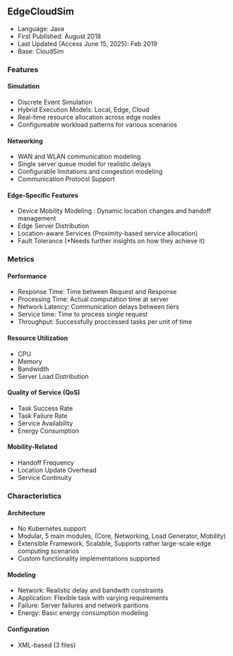## EdgeCloudSim
- Language: Java
- First Published: August 2018
- Last Updated (Access June 15, 2025): Feb 2019
- Base: CloudSim

### Features
#### Simulation
- Discrete Event Simulation
- Hybrid Execution Models: Local, Edge, Cloud
- Real-time resource allocation across edge nodes
- Configureable workload patterns for various scenarios
#### Networking
- WAN and WLAN communication modeling
- Single server queue model for realistic delays
- Configurable limitations and congestion modeling
- Communication Protocol Support
#### Edge-Specific Features
- Device Mobility Modeling : Dynamic location changes and handoff management
- Edge Server Distribution
- Location-aware Services (Proximity-based service allocation)
- Fault Tolerance (*Needs further insights on how they achieve it)

### Metrics
#### Performance
- Response Time: Time between Request and Response
- Processing Time: Actual computation time at server
- Network Latency: Communication delays between tiers
- Service time: Time to process single request
- Throughput: Successfully proccessed tasks per unit of time
#### Resource Utilization
- CPU
- Memory
- Bandwidth
- Server Load Distribution
#### Quality of Service (QoS)
- Task Success Rate
- Task Failure Rate
- Service Availability
- Energy Consumption
#### Mobility-Related
- Handoff Frequency
- Location Update Overhead
- Service Continuity

### Characteristics
#### Architecture
- No Kubernetes support
- Modular, 5 main modules, (Core, Networking, Load Generator, Mobility)
- Extensible Framework, Scalable, Supports rather large-scale edge computing scenarios
- Custom functionality implementations supported
#### Modeling 
- Network: Realistic delay and bandwith constraints
- Application: Flexible task with varying requirements
- Failure: Server failures and network paritions
- Energy: Basic energy consumption modeling
#### Configuration
- XML-based (3 files)